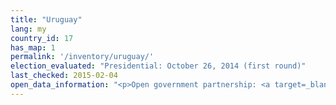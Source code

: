 ```yaml
---
title: "Uruguay"
lang: my
country_id: 17
has_map: 1
permalink: '/inventory/uruguay/'
election_evaluated: "Presidential: October 26, 2014 (first round)"
last_checked: 2015-02-04
open_data_information: "<p>Open government partnership: <a target=_blank href=http://www.opengovpartnership.org/country/uruguay>http://www.opengovpartnership.org/country/uruguay</a><br>Government open data website: <a target=_blank href=https://catalogodatos.gub.uy>https://catalogodatos.gub.uy</a> (nothing on elections)</p>"
---
```

